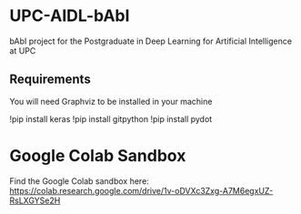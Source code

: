 # UPC-AIDL-bAbI
bAbI project for the Postgraduate in Deep Learning for Artificial Intelligence at UPC

## Requirements
You will need Graphviz to be installed in your machine

!pip install keras
!pip install gitpython
!pip install pydot

# Google Colab Sandbox
Find the Google Colab sandbox here: https://colab.research.google.com/drive/1v-oDVXc3Zxg-A7M6egxUZ-RsLXGYSe2H

